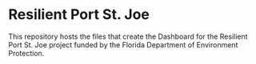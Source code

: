 # Resilient Port St. Joe

This repository hosts the files that create the Dashboard for the Resilient
Port St. Joe project funded by the Florida Department of Environment
Protection.
